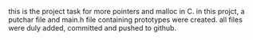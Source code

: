 this is the project task for more pointers and malloc in C. in this projct, a putchar file and main.h file containing prototypes were created. all files were duly added, committed and pushed to github.
